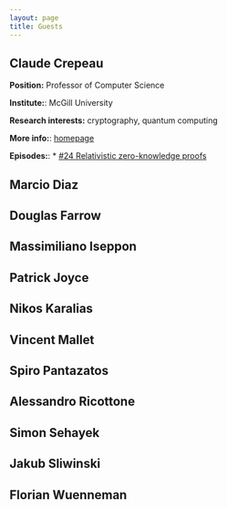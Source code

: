 ```yaml
---
layout: page
title: Guests 
---
```


## Claude Crepeau

**Position:** Professor of Computer Science

**Institute:**: McGill University

**Research interests:** cryptography, quantum computing

**More info:**: [homepage](https://www.cs.mcgill.ca/~crepeau/index_en.html)

**Episodes:**:
	* [#24 Relativistic zero-knowledge proofs](https://thepearreview.com/relativistic-zero-knowledge-proofs.html)

## Marcio Diaz

## Douglas Farrow

## Massimiliano Iseppon

## Patrick Joyce

## Nikos Karalias

## Vincent Mallet

## Spiro Pantazatos

## Alessandro Ricottone

## Simon Sehayek

## Jakub Sliwinski

## Florian Wuenneman






